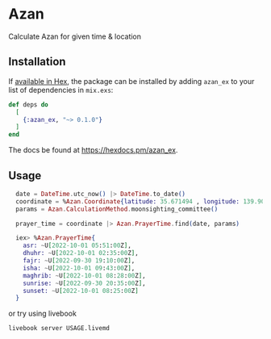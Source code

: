# Azan

Calculate Azan for given time & location

## Installation

If [available in Hex](https://hex.pm/docs/publish), the package can be installed
by adding `azan_ex` to your list of dependencies in `mix.exs`:

```elixir
def deps do
  [
    {:azan_ex, "~> 0.1.0"}
  ]
end
```

The docs be found at <https://hexdocs.pm/azan_ex>.

## Usage

```elixir
  date = DateTime.utc_now() |> DateTime.to_date()
  coordinate = %Azan.Coordinate{latitude: 35.671494 , longitude: 139.901810}
  params = Azan.CalculationMethod.moonsighting_committee()

  prayer_time = coordinate |> Azan.PrayerTime.find(date, params)

  iex> %Azan.PrayerTime{
    asr: ~U[2022-10-01 05:51:00Z],
    dhuhr: ~U[2022-10-01 02:35:00Z],
    fajr: ~U[2022-09-30 19:10:00Z],
    isha: ~U[2022-10-01 09:43:00Z],
    maghrib: ~U[2022-10-01 08:28:00Z],
    sunrise: ~U[2022-09-30 20:35:00Z],
    sunset: ~U[2022-10-01 08:25:00Z]
  }
```

or try using livebook

```bash
livebook server USAGE.livemd
```
